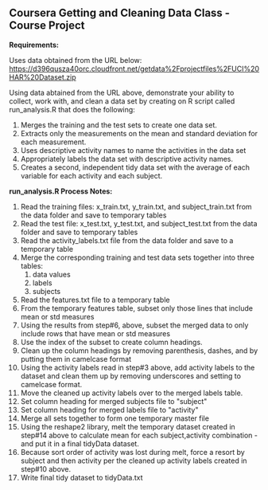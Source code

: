 Coursera Getting and Cleaning Data Class - Course Project
---------------------------------------------------------

**Requirements:**

Uses data obtained from the URL below: 
https://d396qusza40orc.cloudfront.net/getdata%2Fprojectfiles%2FUCI%20HAR%20Dataset.zip


Using data abtained from the URL above, demonstrate your ability to collect, work with, and clean a data set by creating on R script called run_analysis.R that does the following:

1. Merges the training and the test sets to create one data set.
2. Extracts only the measurements on the mean and standard deviation for each measurement. 
3. Uses descriptive activity names to name the activities in the data set
4. Appropriately labels the data set with descriptive activity names. 
5. Creates a second, independent tidy data set with the average of each variable for each activity and each subject. 

**run_analysis.R Process Notes:**


1. Read the training files: x_train.txt, y_train.txt, and subject_train.txt from the data folder and save to temporary tables
2. Read the test file: x_test.txt, y_test.txt, and subject_test.txt from the data folder and save to temporary tables
3. Read the activity_labels.txt file from the data folder and save to a temporary table
4. Merge the corresponding training and test data sets together into three tables:
    1. data values
    2. labels
    3. subjects
5. Read the features.txt file to a temporary table
6. From the temporary features table, subset only those lines that include mean or std measures
7.  Using the results from step#6, above, subset the merged data to only include rows that have mean or std measures
8. Use the index of the subset to create column headings.
9. Clean up the column headings by removing parenthesis, dashes, and by putting them in camelcase format
10. Using the activity labels read in step#3 above, add activity labels to the dataset and clean them up by removing underscores and setting to camelcase format.
11. Move the cleaned up activity labels over to the merged labels table.
12. Set column heading for merged subjects file to "subject"
13. Set column heading for merged labels file to "activity"
14. Merge all sets together to form one temporary master file
15. Using the reshape2 library, melt the temporary dataset created in step#14 above to calculate mean for each subject,activity combination - and put it in a final tidyData dataset.
16. Because sort order of activity was lost during melt, force a resort by subject and then activity per the cleaned up activity labels created in step#10 above.
17. Write final tidy dataset to tidyData.txt 

